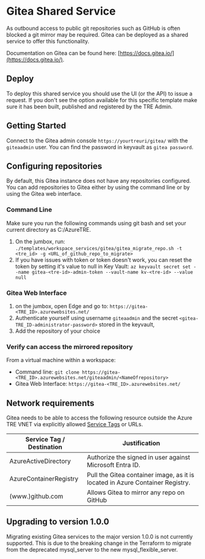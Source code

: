 # Gitea Shared Service

As outbound access to public git repositories such as GitHub is often blocked a git mirror may be required. Gitea can be deployed as a shared service to offer this functionality.

Documentation on Gitea can be found here: [https://docs.gitea.io/](https://docs.gitea.io/).

## Deploy

To deploy this shared service you should use the UI (or the API) to issue a request. If you don't see the option available for this specific template make sure it has been built, published and registered by the TRE Admin.

## Getting Started

Connect to the Gitea admin console `https://yourtreuri/gitea/` with the `giteaadmin` user. You can find the password in keyvault as `gitea password`.

## Configuring repositories

By default, this Gitea instance does not have any repositories configured. You can add repositories to Gitea either by using the command line or by using the Gitea web interface.

### Command Line

Make sure you run the following commands using git bash and set your current directory as C:/AzureTRE.

1. On the jumbox, run:
```./templates/workspace_services/gitea/gitea_migrate_repo.sh -t <tre_id> -g <URL_of_github_repo_to_migrate>```
1. If you have issues with token or token doesn't work, you can reset the token by setting it's value to null in Key Vault:
```az keyvault secret set --name gitea-<tre-id>-admin-token --vault-name kv-<tre-id> --value null```

### Gitea Web Interface

1. on the jumbox, open Edge and go to:
```https://gitea-<TRE_ID>.azurewebsites.net/```
1. Authenticate yourself using username ```giteaadmin``` and the secret ```<gitea-TRE_ID-administrator-password>``` stored in the keyvault,
1. Add the repository of your choice

### Verify can access the mirrored repository

From a virtual machine within a workspace:
- Command line: ```git clone https://gitea-<TRE_ID>.azurewebsites.net/giteaadmin/<NameOfrepository>```
- Gitea Web Interface: ```https://gitea-<TRE_ID>.azurewebsites.net/```

## Network requirements

Gitea needs to be able to access the following resource outside the Azure TRE VNET via explicitly allowed [Service Tags](https://docs.microsoft.com/en-us/azure/virtual-network/service-tags-overview) or URLs.

| Service Tag / Destination | Justification |
| --- | --- |
| AzureActiveDirectory | Authorize the signed in user against Microsoft Entra ID. |
| AzureContainerRegistry | Pull the Gitea container image, as it is located in Azure Container Registry.  |
| (www.)github.com | Allows Gitea to mirror any repo on GitHub |

## Upgrading to version 1.0.0

Migrating existing Gitea services to the major version 1.0.0 is not currently supported. This is due to the breaking change in the Terraform to migrate from the deprecated mysql_server to the new mysql_flexible_server.
